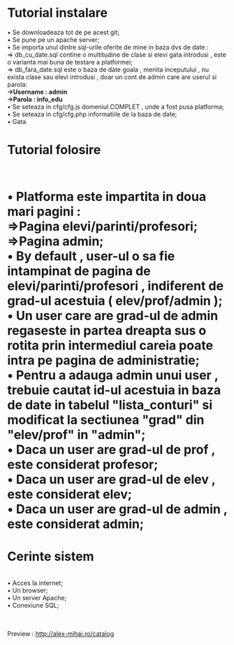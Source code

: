 <h1><b>Tutorial instalare</b></h1>
• Se downloadeaza tot de pe acest git;<br>
• Se pune pe un apache server;<br>
• Se importa unul dintre sql-urile oferite de mine in baza dvs de date : <br>
    => db_cu_date.sql contine o multitudine de clase si elevi gata introdusi , este o varianta mai buna de testare a platformei;<br>
    => db_fara_date.sql este o baza de date goala , menita inceputului , nu exista clase sau elevi introdusi , doar un cont de admin care are userul si parola:<br>
        <b>->Username : admin</b><br>
        <b>->Parola : info_edu</b><br>
• Se seteaza in cfg/cfg.js domeniul COMPLET , unde a fost pusa platforma;<br>
• Se seteaza in cfg/cfg.php informatiile de la baza de date;<br>
• Gata<br>

<h1><b>Tutorial folosire</b><h1><br>
• Platforma este impartita in doua mari pagini : <br>
  =>Pagina elevi/parinti/profesori;<br>
  =>Pagina admin;<br>
• By default , user-ul o sa fie intampinat de pagina de elevi/parinti/profesori , indiferent de grad-ul acestuia ( elev/prof/admin );<br>
• Un user care are grad-ul de admin regaseste in partea dreapta sus o rotita prin intermediul careia poate intra pe pagina de administratie;<br>
• Pentru a adauga admin unui user , trebuie cautat id-ul acestuia in baza de date in tabelul <b>"lista_conturi"</b> si modificat la sectiunea <b>"grad"</b> din <b>"elev/prof"</b> in <b>"admin"</b>;<br>
• Daca un user are grad-ul de prof , este considerat profesor;<br>
• Daca un user are grad-ul de elev , este considerat elev;<br>
• Daca un user are grad-ul de admin , este considerat admin;<br>

<h1><b>Cerinte sistem</b></h1><br>
• Acces la internet;<br>
• Un browser;<br>
• Un server Apache;<br>
• Conexiune SQL;<br>
<br><br>

Preview : http://alex-mihai.ro/catalog<br>
